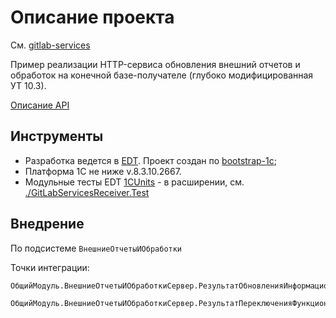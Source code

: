 # Описание проекта

См. [gitlab-services](https://github.com/astrizhachuk/gitlab-services)

Пример реализации HTTP-сервиса обновления внешний отчетов и обработок на конечной базе-получателе (глубоко модифицированная УТ 10.3).

[Описание API](https://app.swaggerhub.com/apis-docs/astrizhachuk/gitlab-services-receiver/1.0.0)

## Инструменты

* Разработка ведется в [EDT](https://releases.1c.ru/project/DevelopmentTools10). Проект создан по [bootstrap-1c](https://github.com/astrizhachuk/bootstrap-1c);
* Платформа 1С не ниже v.8.3.10.2667.
* Модульные тесты EDT [1CUnits](https://github.com/DoublesunRUS/ru.capralow.dt.unit.launcher) - в расширении, см. [./GitLabServicesReceiver.Test](./GitLabServicesReceiver.Test)

## Внедрение

По подсистеме `ВнешниеОтчетыИОбработки`

Точки интеграции:

``` bsl
ОбщийМодуль.ВнешниеОтчетыИОбработкиСервер.РезультатОбновленияИнформационнойБазы()
```

``` bsl
ОбщийМодуль.ВнешниеОтчетыИОбработкиСервер.РезультатПереключенияФункциональнойОпцииЗагрузкиФайлов()
```
